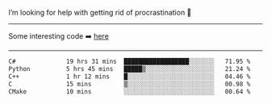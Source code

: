 I’m looking for help with getting rid of procrastination 🤔

-----

Some interesting code :arrow_right: [here](https://github.com/zhen8838/playground)

-----

<!--START_SECTION:waka-->

```txt
C#              19 hrs 31 mins  ██████████████████░░░░░░░   71.95 %
Python          5 hrs 45 mins   █████▒░░░░░░░░░░░░░░░░░░░   21.24 %
C++             1 hr 12 mins    █░░░░░░░░░░░░░░░░░░░░░░░░   04.46 %
C               15 mins         ▒░░░░░░░░░░░░░░░░░░░░░░░░   00.98 %
CMake           10 mins         ░░░░░░░░░░░░░░░░░░░░░░░░░   00.64 %
```

<!--END_SECTION:waka-->

<!--
**zhen8838/zhen8838** is a ✨ _special_ ✨ repository because its `README.md` (this file) appears on your GitHub profile.

Here are some ideas to get you started:

- 🔭 I’m currently working on ...
- 🌱 I’m currently learning ...
- 👯 I’m looking to collaborate on ...
 ...
- 💬 Ask me about ...
- 📫 How to reach me: ...
- 😄 Pronouns: ...
- ⚡ Fun fact: ...
-->
